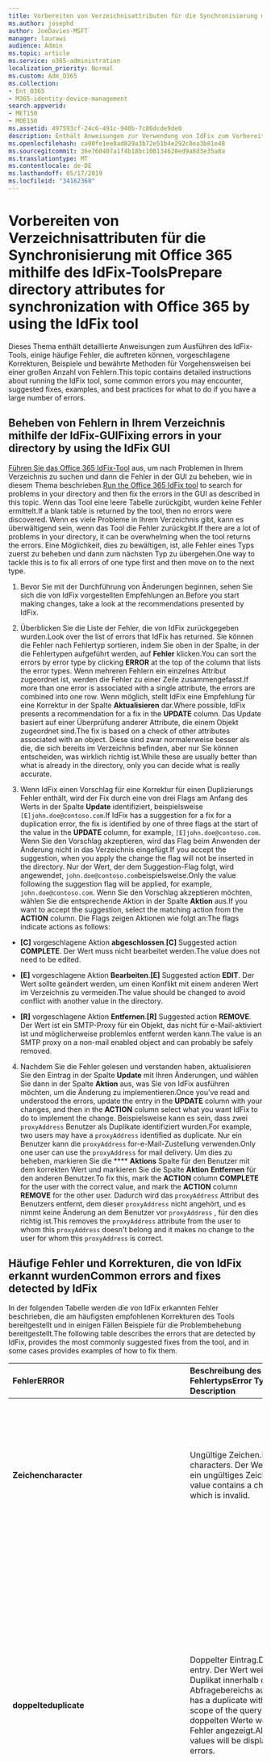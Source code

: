 ```yaml
---
title: Vorbereiten von Verzeichnisattributen für die Synchronisierung mit Office 365 mithilfe des IdFix-Tools
ms.author: josephd
author: JoeDavies-MSFT
manager: laurawi
audience: Admin
ms.topic: article
ms.service: o365-administration
localization_priority: Normal
ms.custom: Adm_O365
ms.collection:
- Ent_O365
- M365-identity-device-management
search.appverid:
- MET150
- MOE150
ms.assetid: 497593cf-24c6-491c-940b-7c86dcde9de0
description: Enthält Anweisungen zur Verwendung von IdFix zum Vorbereiten und Bereinigen des lokalen Verzeichnisses vor dem Synchronisieren mit Office 365.
ms.openlocfilehash: ca00fe1ee8ad829a3b72e51b4e292c8ea3b81e48
ms.sourcegitcommit: 36e760407a1f4b18bc108134628ed9a8d3e35a8a
ms.translationtype: MT
ms.contentlocale: de-DE
ms.lasthandoff: 05/17/2019
ms.locfileid: "34162368"
---
```

# <a name="prepare-directory-attributes-for-synchronization-with-office-365-by-using-the-idfix-tool"></a><span data-ttu-id="af65c-103">Vorbereiten von Verzeichnisattributen für die Synchronisierung mit Office 365 mithilfe des IdFix-Tools</span><span class="sxs-lookup"><span data-stu-id="af65c-103">Prepare directory attributes for synchronization with Office 365 by using the IdFix tool</span></span>
<span data-ttu-id="af65c-104">Dieses Thema enthält detaillierte Anweisungen zum Ausführen des IdFix-Tools, einige häufige Fehler, die auftreten können, vorgeschlagene Korrekturen, Beispiele und bewährte Methoden für Vorgehensweisen bei einer großen Anzahl von Fehlern.</span><span class="sxs-lookup"><span data-stu-id="af65c-104">This topic contains detailed instructions about running the IdFix tool, some common errors you may encounter, suggested fixes, examples, and best practices for what to do if you have a large number of errors.</span></span>
  
## <a name="fixing-errors-in-your-directory-by-using-the-idfix-gui"></a><span data-ttu-id="af65c-105">Beheben von Fehlern in Ihrem Verzeichnis mithilfe der IdFix-GUI</span><span class="sxs-lookup"><span data-stu-id="af65c-105">Fixing errors in your directory by using the IdFix GUI</span></span>
<span data-ttu-id="af65c-106">[Führen Sie das Office 365 IdFix-Tool](install-and-run-idfix.md) aus, um nach Problemen in Ihrem Verzeichnis zu suchen und dann die Fehler in der GUI zu beheben, wie in diesem Thema beschrieben.</span><span class="sxs-lookup"><span data-stu-id="af65c-106">[Run the Office 365 IdFix tool](install-and-run-idfix.md) to search for problems in your directory and then fix the errors in the GUI as described in this topic.</span></span> <span data-ttu-id="af65c-107">Wenn das Tool eine leere Tabelle zurückgibt, wurden keine Fehler ermittelt.</span><span class="sxs-lookup"><span data-stu-id="af65c-107">If a blank table is returned by the tool, then no errors were discovered.</span></span> <span data-ttu-id="af65c-108">Wenn es viele Probleme in Ihrem Verzeichnis gibt, kann es überwältigend sein, wenn das Tool die Fehler zurückgibt.</span><span class="sxs-lookup"><span data-stu-id="af65c-108">If there are a lot of problems in your directory, it can be overwhelming when the tool returns the errors.</span></span> <span data-ttu-id="af65c-109">Eine Möglichkeit, dies zu bewältigen, ist, alle Fehler eines Typs zuerst zu beheben und dann zum nächsten Typ zu übergehen.</span><span class="sxs-lookup"><span data-stu-id="af65c-109">One way to tackle this is to fix all errors of one type first and then move on to the next type.</span></span> 
  
1. <span data-ttu-id="af65c-110">Bevor Sie mit der Durchführung von Änderungen beginnen, sehen Sie sich die von IdFix vorgestellten Empfehlungen an.</span><span class="sxs-lookup"><span data-stu-id="af65c-110">Before you start making changes, take a look at the recommendations presented by IdFix.</span></span>
    
2. <span data-ttu-id="af65c-111">Überblicken Sie die Liste der Fehler, die von IdFix zurückgegeben wurden.</span><span class="sxs-lookup"><span data-stu-id="af65c-111">Look over the list of errors that IdFix has returned.</span></span> <span data-ttu-id="af65c-112">Sie können die Fehler nach Fehlertyp sortieren, indem Sie oben in der Spalte, in der die Fehlertypen aufgeführt werden, auf **Fehler** klicken.</span><span class="sxs-lookup"><span data-stu-id="af65c-112">You can sort the errors by error type by clicking **ERROR** at the top of the column that lists the error types.</span></span> <span data-ttu-id="af65c-113">Wenn mehreren Fehlern ein einzelnes Attribut zugeordnet ist, werden die Fehler zu einer Zeile zusammengefasst.</span><span class="sxs-lookup"><span data-stu-id="af65c-113">If more than one error is associated with a single attribute, the errors are combined into one row.</span></span> <span data-ttu-id="af65c-114">Wenn möglich, stellt IdFix eine Empfehlung für eine Korrektur in der Spalte **Aktualisieren** dar.</span><span class="sxs-lookup"><span data-stu-id="af65c-114">Where possible, IdFix presents a recommendation for a fix in the **UPDATE** column.</span></span> <span data-ttu-id="af65c-115">Das Update basiert auf einer Überprüfung anderer Attribute, die einem Objekt zugeordnet sind.</span><span class="sxs-lookup"><span data-stu-id="af65c-115">The fix is based on a check of other attributes associated with an object.</span></span> <span data-ttu-id="af65c-116">Diese sind zwar normalerweise besser als die, die sich bereits im Verzeichnis befinden, aber nur Sie können entscheiden, was wirklich richtig ist.</span><span class="sxs-lookup"><span data-stu-id="af65c-116">While these are usually better than what is already in the directory, only you can decide what is really accurate.</span></span> 
    
3. <span data-ttu-id="af65c-117">Wenn IdFix einen Vorschlag für eine Korrektur für einen Duplizierungs Fehler enthält, wird der Fix durch eine von drei Flags am Anfang des Werts in der Spalte **Update** identifiziert, beispielsweise `[E]john.doe@contoso.com`.</span><span class="sxs-lookup"><span data-stu-id="af65c-117">If IdFix has a suggestion for a fix for a duplication error, the fix is identified by one of three flags at the start of the value in the **UPDATE** column, for example,  `[E]john.doe@contoso.com`.</span></span> <span data-ttu-id="af65c-118">Wenn Sie den Vorschlag akzeptieren, wird das Flag beim Anwenden der Änderung nicht in das Verzeichnis eingefügt.</span><span class="sxs-lookup"><span data-stu-id="af65c-118">If you accept the suggestion, when you apply the change the flag will not be inserted in the directory.</span></span> <span data-ttu-id="af65c-119">Nur der Wert, der dem Suggestion-Flag folgt, wird angewendet, `john.doe@contoso.com`beispielsweise.</span><span class="sxs-lookup"><span data-stu-id="af65c-119">Only the value following the suggestion flag will be applied, for example,  `john.doe@contoso.com`.</span></span> <span data-ttu-id="af65c-120">Wenn Sie den Vorschlag akzeptieren möchten, wählen Sie die entsprechende Aktion in der Spalte **Aktion** aus.</span><span class="sxs-lookup"><span data-stu-id="af65c-120">If you want to accept the suggestion, select the matching action from the **ACTION** column.</span></span> <span data-ttu-id="af65c-121">Die Flags zeigen Aktionen wie folgt an:</span><span class="sxs-lookup"><span data-stu-id="af65c-121">The flags indicate actions as follows:</span></span> 
    
 - <span data-ttu-id="af65c-122">**[C]** vorgeschlagene Aktion **abgeschlossen**.</span><span class="sxs-lookup"><span data-stu-id="af65c-122">**[C]** Suggested action **COMPLETE**.</span></span> <span data-ttu-id="af65c-123">Der Wert muss nicht bearbeitet werden.</span><span class="sxs-lookup"><span data-stu-id="af65c-123">The value does not need to be edited.</span></span>
    
 - <span data-ttu-id="af65c-124">**[E]** vorgeschlagene Aktion **Bearbeiten**.</span><span class="sxs-lookup"><span data-stu-id="af65c-124">**[E]** Suggested action **EDIT**.</span></span> <span data-ttu-id="af65c-125">Der Wert sollte geändert werden, um einen Konflikt mit einem anderen Wert im Verzeichnis zu vermeiden.</span><span class="sxs-lookup"><span data-stu-id="af65c-125">The value should be changed to avoid conflict with another value in the directory.</span></span>
    
 - <span data-ttu-id="af65c-126">**[R]** vorgeschlagene Aktion **Entfernen**.</span><span class="sxs-lookup"><span data-stu-id="af65c-126">**[R]** Suggested action **REMOVE**.</span></span> <span data-ttu-id="af65c-127">Der Wert ist ein SMTP-Proxy für ein Objekt, das nicht für e-Mail-aktiviert ist und möglicherweise problemlos entfernt werden kann.</span><span class="sxs-lookup"><span data-stu-id="af65c-127">The value is an SMTP proxy on a non-mail enabled object and can probably be safely removed.</span></span>
    
4. <span data-ttu-id="af65c-128">Nachdem Sie die Fehler gelesen und verstanden haben, aktualisieren Sie den Eintrag in der Spalte **Update** mit Ihren Änderungen, und wählen Sie dann in der Spalte **Aktion** aus, was Sie von IdFix ausführen möchten, um die Änderung zu implementieren.</span><span class="sxs-lookup"><span data-stu-id="af65c-128">Once you've read and understood the errors, update the entry in the **UPDATE** column with your changes, and then in the **ACTION** column select what you want IdFix to do to implement the change.</span></span> <span data-ttu-id="af65c-129">Beispielsweise kann es sein, dass zwei `proxyAddress` Benutzer als Duplikate identifiziert wurden.</span><span class="sxs-lookup"><span data-stu-id="af65c-129">For example, two users may have a  `proxyAddress` identified as duplicate.</span></span> <span data-ttu-id="af65c-130">Nur ein Benutzer kann die `proxyAddress` for-e-Mail-Zustellung verwenden.</span><span class="sxs-lookup"><span data-stu-id="af65c-130">Only one user can use the  `proxyAddress` for mail delivery.</span></span> <span data-ttu-id="af65c-131">Um dies zu beheben, markieren Sie die \*\*\*\* **Aktions** Spalte für den Benutzer mit dem korrekten Wert und markieren Sie die Spalte **Aktion** **Entfernen** für den anderen Benutzer.</span><span class="sxs-lookup"><span data-stu-id="af65c-131">To fix this, mark the **ACTION** column **COMPLETE** for the user with the correct value, and mark the **ACTION** column **REMOVE** for the other user.</span></span> <span data-ttu-id="af65c-132">Dadurch wird das `proxyAddress` Attribut des Benutzers entfernt, dem dieser `proxyAddress` nicht angehört, und es nimmt keine Änderung an dem Benutzer vor `proxyAddress` , für den dies richtig ist.</span><span class="sxs-lookup"><span data-stu-id="af65c-132">This removes the  `proxyAddress` attribute from the user to whom this  `proxyAddress` doesn't belong and it makes no change to the user for whom this  `proxyAddress` is correct.</span></span>
    
## <a name="common-errors-and-fixes-detected-by-idfix"></a><span data-ttu-id="af65c-133">Häufige Fehler und Korrekturen, die von IdFix erkannt wurden</span><span class="sxs-lookup"><span data-stu-id="af65c-133">Common errors and fixes detected by IdFix</span></span>
<span data-ttu-id="af65c-134">In der folgenden Tabelle werden die von IdFix erkannten Fehler beschrieben, die am häufigsten empfohlenen Korrekturen des Tools bereitgestellt und in einigen Fällen Beispiele für die Problembehebung bereitgestellt.</span><span class="sxs-lookup"><span data-stu-id="af65c-134">The following table describes the errors that are detected by IdFix, provides the most commonly suggested fixes from the tool, and in some cases provides examples of how to fix them.</span></span>

|<span data-ttu-id="af65c-135">**Fehler**</span><span class="sxs-lookup"><span data-stu-id="af65c-135">**ERROR**</span></span>|<span data-ttu-id="af65c-136">**Beschreibung des Fehlertyps**</span><span class="sxs-lookup"><span data-stu-id="af65c-136">**Error Type Description**</span></span>|<span data-ttu-id="af65c-137">**Vorgeschlagene Korrektur**</span><span class="sxs-lookup"><span data-stu-id="af65c-137">**Suggested Fix**</span></span>|<span data-ttu-id="af65c-138">**Beispiel**</span><span class="sxs-lookup"><span data-stu-id="af65c-138">**Example**</span></span>|
|:-----|:-----|:-----|:-----|
|<span data-ttu-id="af65c-139">**Zeichen**</span><span class="sxs-lookup"><span data-stu-id="af65c-139">**character**</span></span> | <span data-ttu-id="af65c-140">Ungültige Zeichen.</span><span class="sxs-lookup"><span data-stu-id="af65c-140">Illegal characters.</span></span> <span data-ttu-id="af65c-141">Der Wert enthält ein ungültiges Zeichen.</span><span class="sxs-lookup"><span data-stu-id="af65c-141">The value contains a character which is invalid.</span></span> | <span data-ttu-id="af65c-142">Der vorgeschlagene Fix für den Fehler, der in der Spalte **Update** angezeigt wird, zeigt den Wert mit dem ungültigen Zeichen entfernt.</span><span class="sxs-lookup"><span data-stu-id="af65c-142">The suggested fix for the error shown in the **UPDATE** column shows the value with the invalid character removed.</span></span>  <br/> | <span data-ttu-id="af65c-143">Ein nach folgender Leerzeichen am Ende einer gültigen e-Mail-Adresse ist ein ungültiges Zeichen, beispielsweise:</span><span class="sxs-lookup"><span data-stu-id="af65c-143">A trailing space at the end of a valid mail address is an illegal character, for example:</span></span>  <br/> <span data-ttu-id="af65c-144">" `user@contoso.com` "</span><span class="sxs-lookup"><span data-stu-id="af65c-144"></span></span>  <br/> <span data-ttu-id="af65c-145">Ein führender Leerraum am Anfang einer gültigen e-Mail-Adresse ist ein ungültiges Zeichen, beispielsweise:</span><span class="sxs-lookup"><span data-stu-id="af65c-145">A leading space at the beginning of a valid mail address is an illegal character, for example:</span></span>  <br/> <span data-ttu-id="af65c-146">" ` user@contoso.com `"</span><span class="sxs-lookup"><span data-stu-id="af65c-146"></span></span>  <br/>  <span data-ttu-id="af65c-147">Das `ú` Zeichen ist ein ungültiges Zeichen.</span><span class="sxs-lookup"><span data-stu-id="af65c-147">The  `ú` character is an illegal character.</span></span> |
|<span data-ttu-id="af65c-148">**doppelte**</span><span class="sxs-lookup"><span data-stu-id="af65c-148">**duplicate**</span></span> | <span data-ttu-id="af65c-149">Doppelter Eintrag.</span><span class="sxs-lookup"><span data-stu-id="af65c-149">Duplicate entry.</span></span> <span data-ttu-id="af65c-150">Der Wert weist ein Duplikat innerhalb des Abfragebereichs auf.</span><span class="sxs-lookup"><span data-stu-id="af65c-150">The value has a duplicate within the scope of the query.</span></span> <span data-ttu-id="af65c-151">Alle doppelten Werte werden als Fehler angezeigt.</span><span class="sxs-lookup"><span data-stu-id="af65c-151">All duplicate values will be displayed as errors.</span></span> | <span data-ttu-id="af65c-152">Bearbeiten oder Entfernen von Werten, um Duplikate zu vermeiden.</span><span class="sxs-lookup"><span data-stu-id="af65c-152">Edit or remove values to eliminate duplication.</span></span> <span data-ttu-id="af65c-153">Das Tool stellt keine vorgeschlagene Korrektur für Duplikate bereit.</span><span class="sxs-lookup"><span data-stu-id="af65c-153">The tool will not provide a suggested fix for duplicates.</span></span> <span data-ttu-id="af65c-154">Stattdessen müssen Sie auswählen, welches der zwei oder mehr Duplikate der richtige ist, und die doppelten Einträge oder Einträge löschen.</span><span class="sxs-lookup"><span data-stu-id="af65c-154">Instead, you must choose which of the two or more duplicates is the correct one and delete the duplicate entry or entries.</span></span> ||
|<span data-ttu-id="af65c-155">**format**</span><span class="sxs-lookup"><span data-stu-id="af65c-155">**format**</span></span> | <span data-ttu-id="af65c-156">Formatierungsfehler.</span><span class="sxs-lookup"><span data-stu-id="af65c-156">Formatting error.</span></span> <span data-ttu-id="af65c-157">Der Wert verstößt gegen die Formatanforderungen für die Attributverwendung.</span><span class="sxs-lookup"><span data-stu-id="af65c-157">The value violates the format requirements for the attribute usage.</span></span> | <span data-ttu-id="af65c-158">Das vorgeschlagene Update zeigt den Wert an, bei dem ungültige Zeichen entfernt werden.</span><span class="sxs-lookup"><span data-stu-id="af65c-158">The suggested Update will show the value with any invalid characters removed.</span></span> <span data-ttu-id="af65c-159">Wenn keine ungültigen Zeichen vorhanden sind, werden das Update und der Wert gleich angezeigt.</span><span class="sxs-lookup"><span data-stu-id="af65c-159">If there are no invalid characters the Update and Value will appear the same.</span></span> <span data-ttu-id="af65c-160">Sie müssen bestimmen, was Sie im Update wirklich wünschen.</span><span class="sxs-lookup"><span data-stu-id="af65c-160">You need to determine what you really want in the Update.</span></span> <span data-ttu-id="af65c-161">Das Tool stellt keine vorgeschlagene Korrektur für alle Formatierungsfehler bereit.</span><span class="sxs-lookup"><span data-stu-id="af65c-161">The tool will not provide a suggested fix for all formatting errors.</span></span> | <span data-ttu-id="af65c-162">SMTP-Adressen müssen beispielsweise RFC 2822 entsprechen, und mailNickname kann nicht mit einem Punkt beginnen oder enden.</span><span class="sxs-lookup"><span data-stu-id="af65c-162">For example SMTP addresses must comply with RFC 2822 and mailNickName cannot start or end with a period.</span></span> <span data-ttu-id="af65c-163">Weitere Informationen zu den Formatanforderungen für Verzeichnisattribute finden Sie unter "Verzeichnisobjekt-und Attribut Vorbereitung" in [Vorbereiten der Bereitstellung von Benutzern über die Verzeichnissynchronisierung zu Office 365](prepare-for-directory-synchronization.md).</span><span class="sxs-lookup"><span data-stu-id="af65c-163">For more information about format requirements for directory attributes, see "Directory object and attribute preparation" in [Prepare to provision users through directory synchronization to Office 365](prepare-for-directory-synchronization.md).</span></span> |
|<span data-ttu-id="af65c-164">topleveldomain</span><span class="sxs-lookup"><span data-stu-id="af65c-164">topleveldomain</span></span>  <br/> |<span data-ttu-id="af65c-165">Domäne der obersten Ebene.</span><span class="sxs-lookup"><span data-stu-id="af65c-165">Top level domain.</span></span> <span data-ttu-id="af65c-166">Dies gilt für Werte, die der [RFC 2822](https://go.microsoft.com/fwlink/p/?LinkId=401464) -Formatierung unterliegen.</span><span class="sxs-lookup"><span data-stu-id="af65c-166">This applies to values subject to [RFC 2822](https://go.microsoft.com/fwlink/p/?LinkId=401464) formatting.</span></span> <span data-ttu-id="af65c-167">Wenn es sich bei der Domäne der obersten Ebene nicht um Internet Routing handelt, wird dies als Fehler erkannt.</span><span class="sxs-lookup"><span data-stu-id="af65c-167">If the top level domain is not internet routable then this will be identified as an error.</span></span> <span data-ttu-id="af65c-168">Beispielsweise ist eine SMTP-Adresse, die mit. local endet, nicht Internet routingfähig und würde diesen Fehler verursachen.</span><span class="sxs-lookup"><span data-stu-id="af65c-168">For example an SMTP address ending in .local is not internet routable and would cause this error.</span></span> |<span data-ttu-id="af65c-169">Ändern Sie den Wert in eine Internet Routingfähige Domäne `.com` wie `.net`oder.</span><span class="sxs-lookup"><span data-stu-id="af65c-169">Change the value to an internet routable domain such as  `.com` or  `.net`.</span></span> | <span data-ttu-id="af65c-170">Wechseln `myaddress@fourthcoffee.local` Sie `fourthcoffee.com` zu oder eine andere routingfähige Internetdomäne.</span><span class="sxs-lookup"><span data-stu-id="af65c-170">Change  `myaddress@fourthcoffee.local` to  `fourthcoffee.com` or another internet routable domain.</span></span>  <br/> <span data-ttu-id="af65c-171">Anweisungen finden Sie unter [Vorgehensweise Vorbereiten einer nicht routingfähigen Domäne (wie. Local Domain) für die Verzeichnissynchronisierung](prepare-a-non-routable-domain-for-directory-synchronization.md).</span><span class="sxs-lookup"><span data-stu-id="af65c-171">For instructions, see [How to prepare a non-routable domain (such as .local domain) for directory synchronization](prepare-a-non-routable-domain-for-directory-synchronization.md).</span></span> |
|<span data-ttu-id="af65c-172">**domainpart**</span><span class="sxs-lookup"><span data-stu-id="af65c-172">**domainpart**</span></span> | <span data-ttu-id="af65c-173">Domänen Teilefehler.</span><span class="sxs-lookup"><span data-stu-id="af65c-173">Domain part error.</span></span> <span data-ttu-id="af65c-174">Dies gilt für Werte, die der RFC 2822-Formatierung unterliegen.</span><span class="sxs-lookup"><span data-stu-id="af65c-174">This applies to values subject to RFC 2822 formatting.</span></span> <span data-ttu-id="af65c-175">Wenn der Domänenteil des Werts ungültig ist und nicht mit RFC 2822 übereinstimmt, wird dieser generiert.</span><span class="sxs-lookup"><span data-stu-id="af65c-175">If the domain portion of the value is invalid and does not comply with RFC 2822 this will be generated.</span></span> | <span data-ttu-id="af65c-176">Ändern Sie den Wert in einen, der RFC 2822 entspricht.</span><span class="sxs-lookup"><span data-stu-id="af65c-176">Change the value to one that complies with RFC 2822.</span></span> <span data-ttu-id="af65c-177">Stellen Sie beispielsweise sicher, dass keine Leerzeichen oder unzulässige Zeichen enthalten sind.</span><span class="sxs-lookup"><span data-stu-id="af65c-177">For example, make sure that it doesn't contain any spaces or illegal characters.</span></span> | <span data-ttu-id="af65c-178">Wechseln `myaddress@fourth coffee.com` Sie `myaddress@fourthcoffee.com`zu.</span><span class="sxs-lookup"><span data-stu-id="af65c-178">Change  `myaddress@fourth coffee.com` to  `myaddress@fourthcoffee.com`.</span></span> |
|<span data-ttu-id="af65c-179">**domainpart_localpart**</span><span class="sxs-lookup"><span data-stu-id="af65c-179">**domainpart_localpart**</span></span> | <span data-ttu-id="af65c-180">Fehler in der lokalen Komponente.</span><span class="sxs-lookup"><span data-stu-id="af65c-180">Local-part error.</span></span> <span data-ttu-id="af65c-181">Dies gilt für Werte, die der RFC 2822-Formatierung unterliegen.</span><span class="sxs-lookup"><span data-stu-id="af65c-181">This applies to values subject to RFC 2822 formatting.</span></span> <span data-ttu-id="af65c-182">Wenn der lokale Teil des Werts ungültig ist und nicht mit RFC 2822 übereinstimmt, wird dieser generiert.</span><span class="sxs-lookup"><span data-stu-id="af65c-182">If the local-part of the value is invalid and does not comply with RFC 2822 this will be generated.</span></span> |<span data-ttu-id="af65c-183">Ändern Sie den Wert in einen, der RFC 2822 entspricht.</span><span class="sxs-lookup"><span data-stu-id="af65c-183">Change the value to one that complies with RFC 2822.</span></span> <span data-ttu-id="af65c-184">Stellen Sie beispielsweise sicher, dass keine Leerzeichen oder unzulässige Zeichen enthalten sind.</span><span class="sxs-lookup"><span data-stu-id="af65c-184">For example, make sure that it doesn't contain any spaces or illegal characters.</span></span> |<span data-ttu-id="af65c-185">Wechseln `my"work"address@fourthcoffee.com` Sie `myworkaddress@fourthcoffee.com`zu.</span><span class="sxs-lookup"><span data-stu-id="af65c-185">Change  `my"work"address@fourthcoffee.com` to  `myworkaddress@fourthcoffee.com`.</span></span> |
|<span data-ttu-id="af65c-186">**length**</span><span class="sxs-lookup"><span data-stu-id="af65c-186">**length**</span></span> | <span data-ttu-id="af65c-187">Length-Fehler.</span><span class="sxs-lookup"><span data-stu-id="af65c-187">Length error.</span></span> <span data-ttu-id="af65c-188">Der Wert verstößt gegen den Längen Grenzwert für das Attribut.</span><span class="sxs-lookup"><span data-stu-id="af65c-188">The value violates the length limit for the attribute.</span></span> <span data-ttu-id="af65c-189">Dies wird am häufigsten auftreten, wenn das Verzeichnisschema geändert wurde.</span><span class="sxs-lookup"><span data-stu-id="af65c-189">This is most commonly encountered when the directory schema has been altered.</span></span>  | <span data-ttu-id="af65c-190">Durch das von IdFix vorgeschlagene Update wird der Wert auf die zulässige Länge gekürzt.</span><span class="sxs-lookup"><span data-stu-id="af65c-190">The update suggested by IdFix will truncate the value to the acceptable length.</span></span>  <br/> <span data-ttu-id="af65c-191">Beachten Sie, dass dies möglicherweise unerwünschte Ergebnisse hervorrufen kann.</span><span class="sxs-lookup"><span data-stu-id="af65c-191">Be aware that this may produce undesired results.</span></span> <span data-ttu-id="af65c-192">Sie sollten das vorgeschlagene Update überprüfen und bei Bedarf ändern, bevor Sie auf über **nehmen**klicken.</span><span class="sxs-lookup"><span data-stu-id="af65c-192">You should review the suggested fix and change it if necessary before you click **Apply**.</span></span> ||
|<span data-ttu-id="af65c-193">**leer**</span><span class="sxs-lookup"><span data-stu-id="af65c-193">**blank**</span></span>  | <span data-ttu-id="af65c-194">Leer oder Null-Fehler.</span><span class="sxs-lookup"><span data-stu-id="af65c-194">Blank or null error.</span></span> <span data-ttu-id="af65c-195">Der Wert verletzt die NULL-Einschränkung für Attribute, die synchronisiert werden sollen.</span><span class="sxs-lookup"><span data-stu-id="af65c-195">The value violates the null restriction for attributes to be synchronized.</span></span> <span data-ttu-id="af65c-196">Nur wenige Attribute müssen einen Wert enthalten.</span><span class="sxs-lookup"><span data-stu-id="af65c-196">Only a few attributes must contain a value.</span></span> | <span data-ttu-id="af65c-197">Wenn möglich, wird das vorgeschlagene Update andere Attributwerte nutzen, um einen wahrscheinlichen Ersatz zu generieren.</span><span class="sxs-lookup"><span data-stu-id="af65c-197">If possible, the suggested update will leverage other attribute values in order to generate a likely substitute.</span></span> ||
|<span data-ttu-id="af65c-198">**mailmatch**</span><span class="sxs-lookup"><span data-stu-id="af65c-198">**mailmatch**</span></span> | <span data-ttu-id="af65c-199">Dies gilt nur für Office 365 dediziert.</span><span class="sxs-lookup"><span data-stu-id="af65c-199">This applies to Office 365 Dedicated only.</span></span> <span data-ttu-id="af65c-200">Der Wert stimmt nicht mit dem e-Mail-Attribut überein.</span><span class="sxs-lookup"><span data-stu-id="af65c-200">The value does not match the mail attribute.</span></span> | <span data-ttu-id="af65c-201">Das vorgeschlagene Update ist der e-Mail-Attributwert, der mit "SMTP:" vorangestellt wurde.</span><span class="sxs-lookup"><span data-stu-id="af65c-201">The suggested update will be the mail attribute value prefixed by "SMTP:".</span></span> ||
    
## <a name="operations-you-can-perform-by-using-idfix"></a><span data-ttu-id="af65c-202">Vorgänge, die Sie mit IdFix ausführen können</span><span class="sxs-lookup"><span data-stu-id="af65c-202">Operations you can perform by using IdFix</span></span>
<span data-ttu-id="af65c-203">Um einen Fehler zu beheben, wählen Sie eine Option aus der Dropdownliste **Aktion** aus.</span><span class="sxs-lookup"><span data-stu-id="af65c-203">To fix an error, you select an option from the **ACTION** drop-down list.</span></span> <span data-ttu-id="af65c-204">In der folgenden Tabelle werden die **Aktions** Vorgänge beschrieben, die Sie mit dem IdFix-Tool für Attribute ausführen können.</span><span class="sxs-lookup"><span data-stu-id="af65c-204">The following table describes the **ACTION** operations you can perform on attributes using the IdFix tool.</span></span> <span data-ttu-id="af65c-205">Wenn Sie die Spalte **Action** leer lassen, führt das IdFix-Tool keine Aktionen für diesen spezifischen Fehler im Verzeichnis aus.</span><span class="sxs-lookup"><span data-stu-id="af65c-205">If you leave the **ACTION** column empty, the IdFix tool will not take any action on that specific error in the directory.</span></span> 

|<span data-ttu-id="af65c-206">**Aktion**</span><span class="sxs-lookup"><span data-stu-id="af65c-206">**ACTION**</span></span>|<span data-ttu-id="af65c-207">**Aktionsbeschreibung**</span><span class="sxs-lookup"><span data-stu-id="af65c-207">**Action description**</span></span>|<span data-ttu-id="af65c-208">**Beispiel**</span><span class="sxs-lookup"><span data-stu-id="af65c-208">**Example**</span></span>|
|:-----|:-----|:-----|
|<span data-ttu-id="af65c-209">**Abgeschlossen**</span><span class="sxs-lookup"><span data-stu-id="af65c-209">**COMPLETE**</span></span> | <span data-ttu-id="af65c-210">Der ursprüngliche Wert ist akzeptabel und sollte nicht geändert werden, obwohl er als Fehler erkannt wurde.</span><span class="sxs-lookup"><span data-stu-id="af65c-210">The original value is acceptable and should not be changed despite being identified as an error.</span></span> | <span data-ttu-id="af65c-211">Zwei Benutzer haben ein proxyAddress identifiziert als Duplikat.</span><span class="sxs-lookup"><span data-stu-id="af65c-211">Two users have a proxyAddress identified as duplicate.</span></span> <span data-ttu-id="af65c-212">Nur einer kann den Wert für die e-Mail-Zustellung verwenden.</span><span class="sxs-lookup"><span data-stu-id="af65c-212">Only one can use the value for mail delivery.</span></span> <span data-ttu-id="af65c-213">Markieren Sie den Benutzer mit dem korrekten Wert als **abgeschlossen**.</span><span class="sxs-lookup"><span data-stu-id="af65c-213">Mark the user with the correct value as **COMPLETE**.</span></span> |
|<span data-ttu-id="af65c-214">**Entfernen**</span><span class="sxs-lookup"><span data-stu-id="af65c-214">**REMOVE**</span></span> | <span data-ttu-id="af65c-215">Der Attributwert wird aus dem Quellobjekt gelöscht.</span><span class="sxs-lookup"><span data-stu-id="af65c-215">The attribute value will be deleted from the source object.</span></span> <span data-ttu-id="af65c-216">Im Fall eines mehrwertigen Attributs wird beispielsweise `proxyAddresses`nur der einzelne angezeigte Wert gelöscht.</span><span class="sxs-lookup"><span data-stu-id="af65c-216">In the case of a multi-valued attribute, for example,  `proxyAddresses`, only the individual value shown will be deleted.</span></span> | <span data-ttu-id="af65c-217">Zwei Benutzer haben ein proxyAddress identifiziert als Duplikat.</span><span class="sxs-lookup"><span data-stu-id="af65c-217">Two users have a proxyAddress identified as duplicate.</span></span> <span data-ttu-id="af65c-218">Nur einer kann den Wert für die e-Mail-Zustellung verwenden.</span><span class="sxs-lookup"><span data-stu-id="af65c-218">Only one can use the value for mail delivery.</span></span> <span data-ttu-id="af65c-219">Markieren Sie den Benutzer mit dem doppelten Wert als **Entfernen**.</span><span class="sxs-lookup"><span data-stu-id="af65c-219">Mark the user with the duplicate value as **REMOVE**.</span></span> |
|<span data-ttu-id="af65c-220">**Bearbeiten**</span><span class="sxs-lookup"><span data-stu-id="af65c-220">**EDIT**</span></span> | <span data-ttu-id="af65c-221">Die Informationen in der Spalte **Aktualisieren** werden verwendet, um den Attributwert zu ändern.</span><span class="sxs-lookup"><span data-stu-id="af65c-221">The information in the **UPDATE** column will be used to modify the attribute value.</span></span> <span data-ttu-id="af65c-222">Wenn ein gültiger **Aktualisierungs** Wert von IdFix vorgeschlagen wurde, wählen Sie in der Spalte **Aktion** die Option **Bearbeiten** aus, und fahren Sie mit dem nächsten Fehler fort.</span><span class="sxs-lookup"><span data-stu-id="af65c-222">If a valid **UPDATE** value has been suggested by IdFix, then from the **ACTION** column, select **EDIT** and go on to the next error.</span></span> <span data-ttu-id="af65c-223">Wenn Ihnen der Vorschlag nicht gefällt, geben Sie in der Spalte **Aktualisieren** einen neuen ein, und wählen Sie dann in der Spalte **Aktion** die Option **Bearbeiten**aus.</span><span class="sxs-lookup"><span data-stu-id="af65c-223">If you don't like the suggestion, type a new one in the **UPDATE** column and then, from the **ACTION** column select **EDIT**.</span></span> ||
|<span data-ttu-id="af65c-224">**Rückgängig**</span><span class="sxs-lookup"><span data-stu-id="af65c-224">**UNDO**</span></span> | <span data-ttu-id="af65c-225">Diese Option ist nur verfügbar, wenn Sie aus einem Transaktionsprotokoll wiederhergestellt haben.</span><span class="sxs-lookup"><span data-stu-id="af65c-225">This option is only available if you have restored from a transaction log.</span></span> <span data-ttu-id="af65c-226">Wenn Sie **Rückgängig**auswählen, wird der Attributwert auf den ursprünglichen Wert wiederhergestellt.</span><span class="sxs-lookup"><span data-stu-id="af65c-226">If you select **UNDO**, the attribute value will be restored to the original value.</span></span> ||
|<span data-ttu-id="af65c-227">**FAIL**</span><span class="sxs-lookup"><span data-stu-id="af65c-227">**FAIL**</span></span> | <span data-ttu-id="af65c-228">Dieser Wert wird nur zurückgegeben, wenn ein **Aktualisierungs** Wert einen unbekannten Konflikt mit AD DS Regeln aufweist.</span><span class="sxs-lookup"><span data-stu-id="af65c-228">This value is only returned if an **UPDATE** value has an unknown conflict with AD DS rules.</span></span> <span data-ttu-id="af65c-229">In diesem Fall können Sie den Wert in der Spalte **Update** erneut bearbeiten, wenn Sie wissen, was der Fehler ist.</span><span class="sxs-lookup"><span data-stu-id="af65c-229">In this case, you can edit the value in the **UPDATE** column again if you know what the failure is.</span></span> <span data-ttu-id="af65c-230">Es kann erforderlich sein, die Werte im Objekt mithilfe der ADSI-Bearbeitung zu analysieren.</span><span class="sxs-lookup"><span data-stu-id="af65c-230">It may be necessary to analyze the values in the object using ADSI Edit.</span></span> <span data-ttu-id="af65c-231">Weitere Informationen finden Sie unter [ADSI-Editor (AdsiEdit. msc)](https://go.microsoft.com/fwlink/p/?LinkId=401170).</span><span class="sxs-lookup"><span data-stu-id="af65c-231">For more information, see [ADSI Edit (adsiedit.msc)](https://go.microsoft.com/fwlink/p/?LinkId=401170).</span></span> ||

<span data-ttu-id="af65c-232">Nachdem Sie eine **Aktion** für einen Fehler oder einen Batch von Fehlern ausgewählt haben, klicken Sie auf über **nehmen**.</span><span class="sxs-lookup"><span data-stu-id="af65c-232">After choosing an **ACTION** for an error or a batch of errors, click **Apply**.</span></span> <span data-ttu-id="af65c-233">Wenn Sie auf über **nehmen**klicken, nimmt das Tool die Änderungen im Verzeichnis vor.</span><span class="sxs-lookup"><span data-stu-id="af65c-233">When you click **Apply**, the tool makes the changes in the directory.</span></span> <span data-ttu-id="af65c-234">Sie können Korrekturen für mehrere Fehler bereitstellen, bevor Sie auf über **nehmen** klicken, und IdFix wird Sie alle gleichzeitig ändern.</span><span class="sxs-lookup"><span data-stu-id="af65c-234">You can provide fixes for multiple errors before you click **Apply** and IdFix will change them all at the same time.</span></span>

<span data-ttu-id="af65c-235">Führen Sie IdFix erneut aus, um sicherzustellen, dass die von Ihnen vorgenommenen Korrekturen keine neuen Fehler verursachen.</span><span class="sxs-lookup"><span data-stu-id="af65c-235">Run IdFix again to ensure that the fixes you made didn't introduce new errors.</span></span> <span data-ttu-id="af65c-236">Sie können diese Schritte so oft wie nötig wiederholen.</span><span class="sxs-lookup"><span data-stu-id="af65c-236">You can repeat these steps as many times as you need to.</span></span> <span data-ttu-id="af65c-237">Es empfiehlt sich, den Prozess einige Male vor dem Synchronisieren durchzugehen.</span><span class="sxs-lookup"><span data-stu-id="af65c-237">It's a good idea to go through the process a few times before you synchronize.</span></span>
    
## <a name="changing-the-rule-set-used-by-idfix"></a><span data-ttu-id="af65c-238">Ändern des von IdFix verwendeten Regelsatzes</span><span class="sxs-lookup"><span data-stu-id="af65c-238">Changing the rule set used by IdFix</span></span>
<span data-ttu-id="af65c-239">Standardmäßig verwendet IdFix den mehrmandantenfähigen Regelsatz, um die Einträge in Ihrem Verzeichnis zu testen.</span><span class="sxs-lookup"><span data-stu-id="af65c-239">By default, IdFix uses the Multi-Tenant rule set to test the entries in your directory.</span></span> <span data-ttu-id="af65c-240">Dies ist der richtige Regelsatz für die meisten Office 365 = Customers.</span><span class="sxs-lookup"><span data-stu-id="af65c-240">This is the right rule set for most Office 365= customers.</span></span> <span data-ttu-id="af65c-241">Wenn Sie jedoch ein Office 365 dedizierter oder ITAR (International Traffic in Arms Regulations)-Kunde sind, können Sie IdFix so konfigurieren, dass stattdessen der dedizierte Regelsatz verwendet wird.</span><span class="sxs-lookup"><span data-stu-id="af65c-241">However, if you are an Office 365 Dedicated or ITAR (International Traffic in Arms Regulations) customer, you can configure IdFix to use the Dedicated rule set instead.</span></span> <span data-ttu-id="af65c-242">Wenn Sie nicht sicher sind, welche Art von Kunde Sie haben, können Sie diesen Schritt gefahrlos überspringen.</span><span class="sxs-lookup"><span data-stu-id="af65c-242">If you aren't sure what type of customer you are, you can safely skip this step.</span></span> <span data-ttu-id="af65c-243">Klicken Sie auf das Zahnradsymbol in der Menüleiste, und klicken Sie dann auf **dediziert**, um den Regelsatz auf dediziert festzulegen.</span><span class="sxs-lookup"><span data-stu-id="af65c-243">To set the rule set to Dedicated, click the gear icon in the menu bar and then click **Dedicated**.</span></span>
  
## <a name="changing-the-scope-of-the-search-used-by-idfix"></a><span data-ttu-id="af65c-244">Ändern des Bereichs der Suche, die von IdFix verwendet wird</span><span class="sxs-lookup"><span data-stu-id="af65c-244">Changing the scope of the search used by IdFix</span></span>
<span data-ttu-id="af65c-245">Standardmäßig durchsucht IdFix das gesamte Verzeichnis.</span><span class="sxs-lookup"><span data-stu-id="af65c-245">By default, IdFix searches the entire directory.</span></span> <span data-ttu-id="af65c-246">Wenn Sie möchten, können Sie das Tool so konfigurieren, dass stattdessen eine bestimmte Unterstruktur durchsucht wird.</span><span class="sxs-lookup"><span data-stu-id="af65c-246">If you want, you can configure the tool to search a specific subtree instead.</span></span> <span data-ttu-id="af65c-247">Klicken Sie dazu in der Menüleiste auf das Filter Symbol, und geben Sie eine gültige Unterstruktur ein.</span><span class="sxs-lookup"><span data-stu-id="af65c-247">To do this, in the menu bar, click the Filter icon and enter a valid subtree.</span></span>
  
## <a name="rolling-back-your-changes-by-using-the-idfix-gui"></a><span data-ttu-id="af65c-248">Rollback der Änderungen mithilfe der IdFix-GUI</span><span class="sxs-lookup"><span data-stu-id="af65c-248">Rolling back your changes by using the IdFix GUI</span></span>
<span data-ttu-id="af65c-249">Jedes Mal, wenn Sie auf **Apply** klicken, um Änderungen zu übernehmen, erstellt das IdFix-Tool eine separate Datei namens Transaktionsprotokoll, in der die soeben vorgenommenen Änderungen aufgelistet werden.</span><span class="sxs-lookup"><span data-stu-id="af65c-249">Each time you click **Apply** to apply changes, the IdFix tool creates a separate file called a transaction log that lists the changes you just made.</span></span> <span data-ttu-id="af65c-250">Sie können das Transaktionsprotokoll verwenden, um nur die Änderungen zurückzusetzen, die sich im letzten Protokoll befinden, falls Sie einen Fehler machen.</span><span class="sxs-lookup"><span data-stu-id="af65c-250">You can use the transaction log to roll back just those changes that are in the most recent log in case you make a mistake.</span></span> <span data-ttu-id="af65c-251">Wenn Sie während der Aktualisierung einen Fehler machen, können Sie die zuletzt angewendeten Änderungen rückgängig machen, indem Sie auf **Rückgängig**klicken.</span><span class="sxs-lookup"><span data-stu-id="af65c-251">If you make a mistake while you are updating, you can undo the most recently applied changes by clicking **Undo**.</span></span> <span data-ttu-id="af65c-252">Wenn Sie auf **Rückgängig**klicken, verwendet IdFix das Transaktionsprotokoll, um nur die Änderungen im letzten Transaktionsprotokoll zurückzusetzen.</span><span class="sxs-lookup"><span data-stu-id="af65c-252">When you click **Undo**, IdFix uses the transaction log to roll back just those changes that are in the most recent transaction log.</span></span> <span data-ttu-id="af65c-253">Weitere Informationen zur Verwendung des Transaktionsprotokolls finden Sie unter [Reference: Office 365 IdFix-Transaktionsprotokoll](idfix-transaction-log.md).</span><span class="sxs-lookup"><span data-stu-id="af65c-253">For more information about using the transaction log, see [Reference: Office 365 IdFix transaction log](idfix-transaction-log.md).</span></span>

## <a name="next-step"></a><span data-ttu-id="af65c-254">Nächster Schritt</span><span class="sxs-lookup"><span data-stu-id="af65c-254">Next step</span></span>

[<span data-ttu-id="af65c-255">Einrichten der Verzeichnissynchronisierung</span><span class="sxs-lookup"><span data-stu-id="af65c-255">Set up directory synchronization</span></span>](set-up-directory-synchronization.md)
